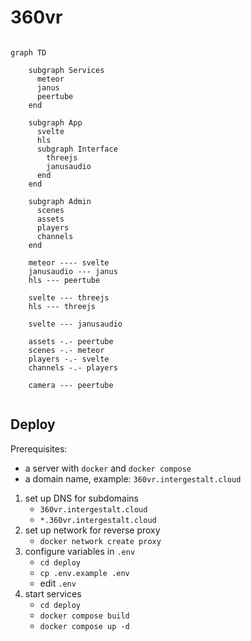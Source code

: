 # 360vr

```mermaid

graph TD

    subgraph Services
      meteor
      janus
      peertube
    end

    subgraph App
      svelte
      hls
      subgraph Interface
        threejs
        janusaudio
      end
    end

    subgraph Admin
      scenes
      assets
      players
      channels
    end
    
    meteor ---- svelte
    janusaudio --- janus
    hls --- peertube

    svelte --- threejs
    hls --- threejs

    svelte --- janusaudio

    assets -.- peertube
    scenes -.- meteor
    players -.- svelte
    channels -.- players
    
    camera --- peertube
    
```

## Deploy

Prerequisites:
- a server with `docker` and  `docker compose`
- a domain name, example: `360vr.intergestalt.cloud`

1. set up DNS for subdomains
    - `360vr.intergestalt.cloud`
    - `*.360vr.intergestalt.cloud`
2. set up network for reverse proxy
    - `docker network create proxy`
3. configure variables in `.env`
    - `cd deploy`
    - `cp .env.example .env`
    - edit `.env`
4. start services
    - `cd deploy`
    - `docker compose build`
    - `docker compose up -d`
